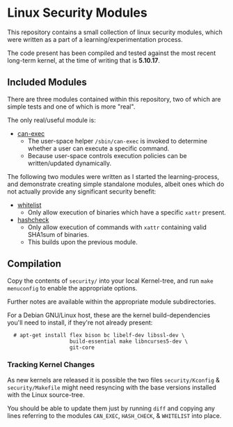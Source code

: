 # Linux Security Modules

This repository contains a small collection of linux security modules, which were written as a part of a learning/experimentation process.

The code present has been compiled and tested against the most recent long-term kernel, at the time of writing that is __5.10.17__.




## Included Modules

There are three modules contained within this repository, two of which are simple tests and one of which is more "real".

The only real/useful module is:

* [can-exec](security/can-exec)
   * The user-space helper `/sbin/can-exec` is invoked to determine whether a user can execute a specific command.
   * Because user-space controls execution policies can be written/updated dynamically.

The following two modules were written as I started the learning-process, and demonstrate creating simple standalone modules, albeit ones which do not actually provide any significant security benefit:

* [whitelist](security/whitelist/)
   * Only allow execution of binaries which have a specific `xattr` present.
* [hashcheck](security/hashcheck/)
   * Only allow execution of commands with `xattr` containing valid SHA1sum of binaries.
   * This builds upon the previous module.




## Compilation

Copy the contents of `security/` into your local Kernel-tree, and run `make menuconfig` to enable the appropriate options.

Further notes are available within the appropriate module subdirectories.

For a Debian GNU/Linux host, these are the kernel build-dependencies you'll need to install, if they're not already present:

      # apt-get install flex bison bc libelf-dev libssl-dev \
                        build-essential make libncurses5-dev \
                        git-core



### Tracking Kernel Changes

As new kernels are released it is possible the two files `security/Kconfig` & `security/Makefile` might need resyncing with the base versions installed with the Linux source-tree.

You should be able to update them just by running `diff` and copying any lines referring to the modules `CAN_EXEC`, `HASH_CHECK`, & `WHITELIST` into place.
